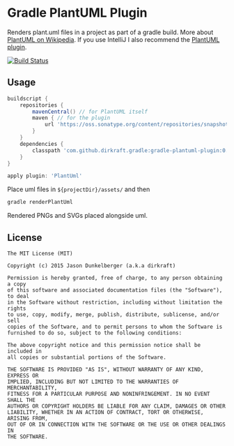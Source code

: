 Gradle PlantUML Plugin
======================
Renders plant.uml files in a project as part of a gradle build.
More about [PlantUML on Wikipedia](http://en.wikipedia.org/wiki/PlantUML).
If you use IntelliJ I also recommend the [PlantUML plugin](https://github.com/esteinberg/plantuml4idea).

[![Build Status](https://travis-ci.org/dirkraft/gradle-plantuml-plugin.svg?branch=master)](https://travis-ci.org/dirkraft/gradle-plantuml-plugin)


## Usage ##

```gradle
buildscript {
    repositories {
        mavenCentral() // for PlantUML itself
        maven { // for the plugin
            url 'https://oss.sonatype.org/content/repositories/snapshots/'
        }
    }
    dependencies {
        classpath 'com.github.dirkraft.gradle:gradle-plantuml-plugin:0.0.1-SNAPSHOT'
    }
}

apply plugin: 'PlantUml'
```

Place uml files in `${projectDir}/assets/` and then

```bash
gradle renderPlantUml
```

Rendered PNGs and SVGs placed alongside uml.


## License ##


```
The MIT License (MIT)

Copyright (c) 2015 Jason Dunkelberger (a.k.a dirkraft)

Permission is hereby granted, free of charge, to any person obtaining a copy
of this software and associated documentation files (the "Software"), to deal
in the Software without restriction, including without limitation the rights
to use, copy, modify, merge, publish, distribute, sublicense, and/or sell
copies of the Software, and to permit persons to whom the Software is
furnished to do so, subject to the following conditions:

The above copyright notice and this permission notice shall be included in
all copies or substantial portions of the Software.

THE SOFTWARE IS PROVIDED "AS IS", WITHOUT WARRANTY OF ANY KIND, EXPRESS OR
IMPLIED, INCLUDING BUT NOT LIMITED TO THE WARRANTIES OF MERCHANTABILITY,
FITNESS FOR A PARTICULAR PURPOSE AND NONINFRINGEMENT. IN NO EVENT SHALL THE
AUTHORS OR COPYRIGHT HOLDERS BE LIABLE FOR ANY CLAIM, DAMAGES OR OTHER
LIABILITY, WHETHER IN AN ACTION OF CONTRACT, TORT OR OTHERWISE, ARISING FROM,
OUT OF OR IN CONNECTION WITH THE SOFTWARE OR THE USE OR OTHER DEALINGS IN
THE SOFTWARE.
```